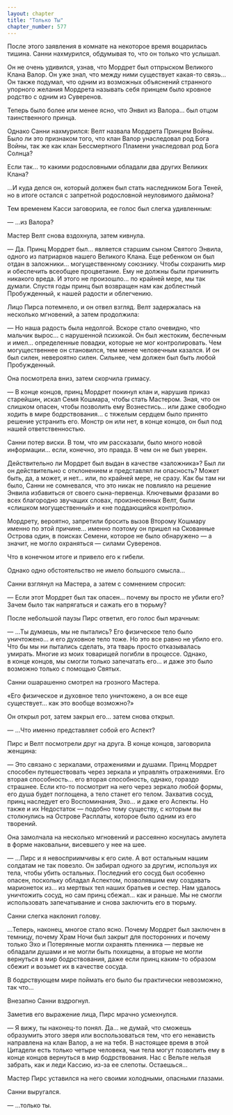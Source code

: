 ```yaml
---
layout: chapter
title: "Только Ты"
chapter_number: 577
---
```


После этого заявления в комнате на некоторое время воцарилась тишина. Санни нахмурился, обдумывая то, что он только что услышал.

Он не очень удивился, узнав, что Мордрет был отпрыском Великого Клана Валор. Он уже знал, что между ними существует какая-то связь... Он также подумал, что одним из возможных объяснений странного упорного желания Мордрета называть себя принцем было кровное родство с одним из Суверенов.

Теперь было более или менее ясно, что Энвил из Валора... был отцом таинственного принца.

Однако Санни нахмурился: Велт назвала Мордрета Принцем Войны. Было ли это признаком того, что клан Валор унаследовал род Бога Войны, так же как клан Бессмертного Пламени унаследовал род Бога Солнца?

Если так... то какими родословными обладали два других Великих Клана?

...И куда делся он, который должен был стать наследником Бога Теней, но в итоге остался с запретной родословной неуловимого даймона?

Тем временем Касси заговорила, ее голос был слегка удивленным:

— ...из Валора?

Мастер Велт снова вздохнула, затем кивнула.

— Да. Принц Мордрет был... является старшим сыном Святого Энвила, одного из патриархов нашего Великого Клана. Еще ребенком он был отдан в заложники... могущественному союзнику. Чтобы сохранить мир и обеспечить всеобщее процветание. Ему не должны были причинить никакого вреда. И этого не произошло... по крайней мере, мы так думали. Спустя годы принц был возвращен нам как доблестный Пробужденный, к нашей радости и облегчению.

Лицо Пирса потемнело, и он отвел взгляд. Велт задержалась на несколько мгновений, а затем продолжила:

— Но наша радость была недолгой. Вскоре стало очевидно, что мальчик вырос... с нарушенной психикой. Он был жестоким, беспечным и имел... определенные повадки, которые не мог контролировать. Чем могущественнее он становился, тем менее человечным казался. И он был силен, невероятно силен. Сильнее, чем должен был быть любой Пробужденный.

Она посмотрела вниз, затем скорчила гримасу.

— В конце концов, принц Мордрет покинул клан и, нарушив приказ старейшин, искал Семя Кошмара, чтобы стать Мастером. Зная, что он слишком опасен, чтобы позволить ему Вознестись... или даже свободно ходить в мире бодрствования... с тяжелым сердцем было принято решение устранить его. Монстр он или нет, в конце концов, он был под нашей ответственностью.

Санни потер виски. В том, что им рассказали, было много новой информации... если, конечно, это правда. В чем он не был уверен.

Действительно ли Мордрет был выдан в качестве «заложника»? Был ли он действительно с отклонением и представлял ли опасность? Может быть, да, а может, и нет... или, по крайней мере, не сразу. Как бы там ни было, Санни не сомневался, что это никак не повлияло на решение Энвила избавиться от своего сына-первенца. Ключевыми фразами во всех благородно звучащих словах, произнесенных Велт, были «слишком могущественный» и «не поддающийся контролю».

Мордрету, вероятно, запретили бросить вызов Второму Кошмару именно по этой причине... именно поэтому он пришел на Скованные Острова один, в поисках Семени, которое не было обнаружено — а значит, не могло охраняться — силами Суверенов.

Что в конечном итоге и привело его к гибели.

Однако одно обстоятельство не имело большого смысла...

Санни взглянул на Мастера, а затем с сомнением спросил:

— Если этот Мордрет был так опасен... почему вы просто не убили его? Зачем было так напрягаться и сажать его в тюрьму?

После небольшой паузы Пирс ответил, его голос был мрачным:

— ...Ты думаешь, мы не пытались? Его физическое тело было уничтожено... и его духовное тело тоже. Но это все равно не убило его. Что бы мы ни пытались сделать, эта тварь просто отказывалась умирать. Многие из моих товарищей погибли в процессе. Однако, в конце концов, мы смогли только запечатать его... и даже это было возможно только с помощью Святых.

Санни ошарашенно смотрел на грозного Мастера.

«Его физическое и духовное тело уничтожено, а он все еще существует... как это вообще возможно?»

Он открыл рот, затем закрыл его... затем снова открыл.

— ...Что именно представляет собой его Аспект?

Пирс и Велт посмотрели друг на друга. В конце концов, заговорила женщина:

— Это связано с зеркалами, отражениями и душами. Принц Мордрет способен путешествовать через зеркала и управлять отражениями. Его вторая способность... его вторая способность, однако, гораздо страшнее. Если кто-то посмотрит на него через зеркало любой формы, его душа будет поглощена, а тело станет его телом. Захватив сосуд, принц наследует его Воспоминания, Эхо... и даже его Аспекты. Но также и их Недостаток — подобно тому существу, с которым вы столкнулись на Острове Расплаты, которое было одним из его творений.

Она замолчала на несколько мгновений и рассеянно коснулась амулета в форме наковальни, висевшего у нее на шее.

— ...Пирс и я невосприимчивы к его силе. А вот остальным нашим солдатам не так повезло. Он забирал одного за другим, используя их тела, чтобы убить остальных. Последний его сосуд был особенно опасен, поскольку обладал Аспектом, позволявшим ему создавать марионеток из... из мертвых тел наших братьев и сестер. Нам удалось уничтожить сосуд, но сам принц сбежал... как и раньше. Мы не смогли использовать запечатывание и снова заключить его в тюрьму.

Санни слегка наклонил голову.

...Теперь, наконец, многое стало ясно. Почему Мордрет был заключен в темницу, почему Храм Ночи был закрыт для посторонних и почему только Эхо и Потерянные могли охранять пленника — первые не обладали душами и не могли быть похищены, а вторые не могли вернуться в мир бодрствования, даже если принц каким-то образом сбежит и возьмет их в качестве сосуда.

В бодрствующем мире поймать его было бы практически невозможно, так что...

Внезапно Санни вздрогнул.

Заметив его выражение лица, Пирс мрачно усмехнулся.

— Я вижу, ты наконец-то понял. Да... не думай, что сможешь образумить этого зверя или воспользоваться тем, что его ненависть направлена на клан Валор, а не на тебя. В настоящее время в этой Цитадели есть только четыре человека, чьи тела могут позволить ему в конце концов вернуться в мир бодрствования. Нас с Вельте нельзя забрать, как и леди Кассию, из-за ее слепоты. Остаешься...

Мастер Пирс уставился на него своими холодными, опасными глазами.

Санни выругался.

— ...только ты.